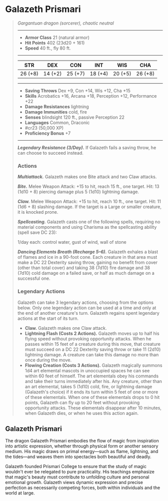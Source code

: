 # Galazeth Prismari
>*Gargantuan dragon (sorcerer), chaotic neutral*
>___
>- **Armor Class** 21 (natural armor)
>- **Hit Points** 402 (23d20 + 161)
>- **Speed** 40 ft., fly 80 ft.
>___
>|STR|DEX|CON|INT|WIS|CHA|
>|:---:|:---:|:---:|:---:|:---:|:---:|
>|26 (+8)|14 (+2)|25 (+7)|18 (+4)|20 (+5)|26 (+8)|
>___
>- **Saving Throws** Dex +9, Con +14, Wis +12, Cha +15
>- **Skills** Acrobatics +16, Arcana +18, Perception +12, Performance +22
>- **Damage Resistances** lightning
>- **Damage Immunities** cold, fire
>- **Senses** blindsight 120 ft., passive Perception 22
>- **Languages** Common, Draconic
>- #cr23 (50,000 XP)
>- **Proficiency Bonus** +7
>___
>***Legendary Resistance (3/Day).*** If Galazeth fails a saving throw, he can choose to succeed instead.  
>
>### Actions
>***Multiattack.*** Galazeth makes one Bite attack and two Claw attacks.  
>
>***Bite.*** Melee Weapon Attack: +15 to hit, reach 15 ft., one target. Hit: 13 (1d10 + 8) piercing damage plus 5 (1d10) lightning damage.  
>
>***Claw.*** Melee Weapon Attack: +15 to hit, reach 10 ft., one target. Hit: 11 (1d6 + 8) slashing damage. If the target is a Large or smaller creature, it is knocked prone.  
>
>***Spellcasting.*** Galazeth casts one of the following spells, requiring no material components and using Charisma as the spellcasting ability (spell save DC 23):  
>
>1/day each: control water, gust of wind, wall of stone  
>
>
>***Dancing Elements Breath (Recharge 5–6).*** Galazeth exhales a blast of flames and ice in a 90-foot cone. Each creature in that area must make a DC 22 Dexterity saving throw, gaining no benefit from cover (other than total cover) and taking 38 (7d10) fire damage and 38 (7d10) cold damage on a failed save, or half as much damage on a successful one.  
>
>### Legendary Actions
>Galazeth can take 3 legendary actions, choosing from the options below. Only one legendary action can be used at a time and only at the end of another creature's turn. Galazeth regains spent legendary actions at the start of its turn.
>
>- **Claw.** Galazeth makes one Claw attack.
>- **Lightning Flash (Costs 2 Actions).** Galazeth moves up to half his flying speed without provoking opportunity attacks. When he passes within 15 feet of a creature during this move, that creature must succeed on a DC 22 Dexterity saving throw or take 11 (2d10) lightning damage. A creature can take this damage no more than once during the move.
>- **Flowing Creation (Costs 3 Actions).** Galazeth magically summons 1d4 art elemental mascots in unoccupied spaces he can see within 60 feet of himself. The art elementals obey his commands and take their turns immediately after his. Any creature, other than an art elemental, takes 5 (1d10) cold, fire, or lightning damage (Galazeth's choice) if it ends its turn within 5 feet of one or more of these elementals. When one of these elementals drops to 0 hit points, Galazeth can fly up to 20 feet without provoking opportunity attacks. These elementals disappear after 10 minutes, when Galazeth dies, or when he uses this action again.

## Galazeth Prismari

The dragon Galazeth Prismari embodies the flow of magic from inspiration into artistic expression, whether through physical form or another sensory medium. His magic draws on primal energy—such as flame, lightning, and the tides—and weaves them into spectacles both beautiful and deadly.

Galazeth founded Prismari College to ensure that the study of magic wouldn't ever be relegated to pure practicality. His teachings emphasize that magic's beauty must contribute to unfolding culture and personal emotional growth. Galazeth views dynamic expression and precise perfection as necessarily competing forces, both within individuals and the world at large.